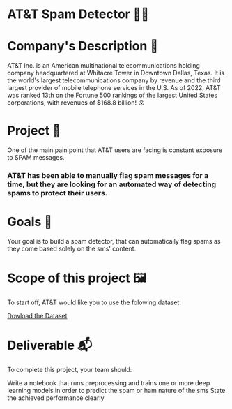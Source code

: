 # AT&T Spam Detector 🕵️‍♀️
# Company's Description 📇
AT&T Inc. is an American multinational telecommunications holding company headquartered at Whitacre Tower in Downtown Dallas, Texas. It is the world's largest telecommunications company by revenue and the third largest provider of mobile telephone services in the U.S. As of 2022, AT&T was ranked 13th on the Fortune 500 rankings of the largest United States corporations, with revenues of $168.8 billion! 😮

# Project 🚧
One of the main pain point that AT&T users are facing is constant exposure to SPAM messages.

### AT&T has been able to manually flag spam messages for a time, but they are looking for an automated way of detecting spams to protect their users.

# Goals 🎯
Your goal is to build a spam detector, that can automatically flag spams as they come based solely on the sms' content.

# Scope of this project 🖼️
To start off, AT&T would like you to use the folowing dataset:

[Dowload the Dataset](https://full-stack-bigdata-datasets.s3.eu-west-3.amazonaws.com/Deep+Learning/project/spam.csv)

# Deliverable 📬
To complete this project, your team should:

Write a notebook that runs preprocessing and trains one or more deep learning models in order to predict the spam or ham nature of the sms
State the achieved performance clearly
